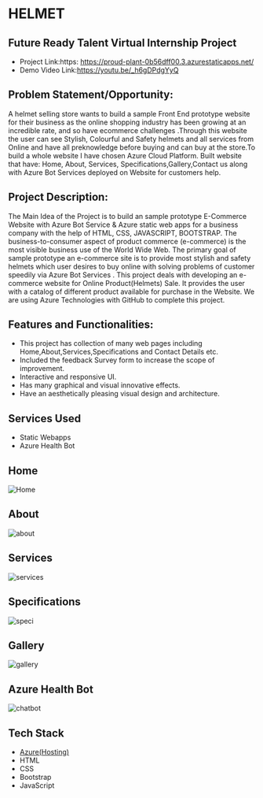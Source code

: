 # HELMET
## Future Ready Talent Virtual Internship Project
- Project Link:https: https://proud-plant-0b56dff00.3.azurestaticapps.net/
- Demo Video Link:https://youtu.be/_h6gDPdgYyQ 

## Problem Statement/Opportunity:
 A helmet selling store wants to build a sample Front End prototype website for their business as the online shopping industry has been growing at an incredible rate, and so have ecommerce challenges .Through this website the user can see Stylish, Colourful and Safety helmets and all services from Online and have all preknowledge before buying and can buy at the store.To build a whole website I have chosen Azure Cloud Platform. Built website that  have: Home, About, Services, Specifications,Gallery,Contact us along with Azure Bot Services deployed on Website for customers help.
 
## Project Description:
The Main Idea of the Project is to build an sample prototype E-Commerce Website with Azure Bot Service & Azure static web apps for a business company with the help of HTML, CSS, JAVASCRIPT, BOOTSTRAP. The business-to-consumer aspect of product commerce (e-commerce) is the most visible business use of the World Wide Web. The primary goal of sample prototype an e-commerce site is to provide most stylish and safety helmets which user desires to buy online with solving problems of customer speedily via Azure Bot Services . This project deals with developing an e-commerce website for Online Product(Helmets) Sale. It provides the user with a catalog of different product available for purchase in the Website. We are using Azure Technologies with GitHub to complete this project.

## Features and Functionalities:
- This project has collection of many web pages including Home,About,Services,Specifications and Contact Details etc.
- Included the feedback Survey form to increase the scope of improvement.
- Interactive and responsive UI.
- Has many graphical and visual innovative effects.
- Have an aesthetically pleasing visual design and architecture.

## Services Used
- Static Webapps
- Azure Health Bot
 

## Home 
![Home](https://github.com/Madhan3718/Helmet/assets/126716300/54c71cab-3147-4fe4-9ac6-dc5f339209e1)

## About 

![about](https://github.com/Madhan3718/Helmet/assets/126716300/7d6c3095-abb9-4cf6-a099-4fa9b8825ed8)

## Services
![services](https://github.com/Madhan3718/Helmet/assets/126716300/61bfc2c3-3773-4c66-b105-e7ef409cfded)

## Specifications
![speci](https://github.com/Madhan3718/Helmet/assets/126716300/c86323b6-d04f-414c-a168-1d951f7a9606)

## Gallery
![gallery](https://github.com/Madhan3718/Helmet/assets/126716300/dd405a73-7a2f-4798-98b8-ee0edadeec23)

## Azure Health Bot
![chatbot](https://github.com/Madhan3718/Helmet/assets/126716300/a91a05ec-26c3-45b6-95c6-1dd7b4a47043)



## Tech Stack 
- [Azure(Hosting)](https://azure.microsoft.com/en-in/features/azure-portal/)
- HTML
- CSS
- Bootstrap
- JavaScript
